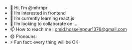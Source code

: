 - 👋 Hi, I’m @mhrhpr
- 👀 I’m interested in frontend
- 🌱 I’m currently learning react.js
- 💞️ I’m looking to collaborate on ...
- 📫 How to reach me : omid.hosseinpour1376@gmail.com
- 😄 Pronouns: 
- ⚡ Fun fact: every thing will be OK 
<!---
mhrhpr/mhrhpr is a ✨ special ✨ repository because its `README.md` (this file) appears on your GitHub profile.
You can click the Preview link to take a look at your changes.
--->
